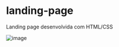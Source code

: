 # landing-page
Landing page desenvolvida com HTML/CSS


![image](https://github.com/ximenes-lucas/landing-page/assets/90286449/10b54572-91fb-4fff-adae-0f3884fac698)

